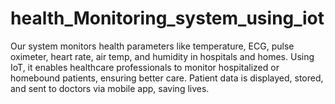 # health_Monitoring_system_using_iot
Our system monitors health parameters like temperature, ECG, pulse oximeter, heart rate, air temp, and humidity in hospitals and homes. Using IoT, it enables healthcare professionals to monitor hospitalized or homebound patients, ensuring better care. Patient data is displayed, stored, and sent to doctors via mobile app, saving lives. 
